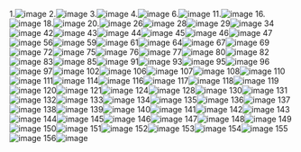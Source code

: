 1.![image](https://user-images.githubusercontent.com/71132893/112076301-8a483580-8bbd-11eb-86e6-32b8efede69a.png)
2.![image](https://user-images.githubusercontent.com/71132893/112076339-9e8c3280-8bbd-11eb-8b54-d6924ec5099a.png)
3.![image](https://user-images.githubusercontent.com/71132893/112076494-dbf0c000-8bbd-11eb-8671-284a71012d3a.png)
4.![image](https://user-images.githubusercontent.com/71132893/112076612-10fd1280-8bbe-11eb-9830-6a9117d8e8df.png)
6.![image](https://user-images.githubusercontent.com/71132893/112076851-8963d380-8bbe-11eb-91d5-0d73ae8f3d36.png)
11.![image](https://user-images.githubusercontent.com/71132893/112076029-f8402d00-8bbc-11eb-9b1b-a8ee67ddfb2f.png)
16.![image](https://user-images.githubusercontent.com/71132893/112076821-7b15b780-8bbe-11eb-97d7-b00b2980cc4c.png)
18.![image](https://user-images.githubusercontent.com/71132893/112077053-f70fff80-8bbe-11eb-8728-2330648a4256.png)
20.![image](https://user-images.githubusercontent.com/71132893/112076426-c380a580-8bbd-11eb-8dd2-17d4d0a7bd90.png)
26![image](https://user-images.githubusercontent.com/71132893/112078877-84a11e80-8bc2-11eb-890d-6e02248828d8.png)
28![image](https://user-images.githubusercontent.com/71132893/112078986-b87c4400-8bc2-11eb-96a1-b0385ef32dea.png)
29![image](https://user-images.githubusercontent.com/71132893/112085558-19f5e000-8bce-11eb-9f93-e0f42ea8175b.png)
34![image](https://user-images.githubusercontent.com/71132893/112087181-d5b80f00-8bd0-11eb-9c98-02572f4eaba5.png)
42![image](https://user-images.githubusercontent.com/71132893/112101852-b29a5900-8bea-11eb-8cf8-7e5f52b7a42d.png)
43![image](https://user-images.githubusercontent.com/71132893/112077225-60900e00-8bbf-11eb-931f-5083c51b17c8.png)
44![image](https://user-images.githubusercontent.com/71132893/112078623-1a887980-8bc2-11eb-96a8-2e179bfa2c96.png)
45![image](https://user-images.githubusercontent.com/71132893/112078788-63403280-8bc2-11eb-8d32-8ff42743631f.png)
46![image](https://user-images.githubusercontent.com/71132893/112079052-e06ba780-8bc2-11eb-99b1-a0e7e7a8b8ad.png)
47![image](https://user-images.githubusercontent.com/71132893/112085700-575a6d80-8bce-11eb-85bf-035f8fa2b988.png)
56![image](https://user-images.githubusercontent.com/71132893/112087950-46abf680-8bd2-11eb-85ef-f7caca09e5cb.png)
59![image](https://user-images.githubusercontent.com/71132893/112088086-7b1fb280-8bd2-11eb-9a7e-899627b748c5.png)
61![image](https://user-images.githubusercontent.com/71132893/112100401-6cdc9100-8be8-11eb-8206-8c8ed219db1c.png)
64![image](https://user-images.githubusercontent.com/71132893/112100679-d52b7280-8be8-11eb-8c67-dc0248a183e2.png)
67![image](https://user-images.githubusercontent.com/71132893/112100942-381d0980-8be9-11eb-90ae-7dab133787e2.png)
69![image](https://user-images.githubusercontent.com/71132893/112101218-a4980880-8be9-11eb-82f9-25fbe3b06c21.png)
72![image](https://user-images.githubusercontent.com/71132893/112101577-415aa600-8bea-11eb-9586-dafef2246df0.png)
75![image](https://user-images.githubusercontent.com/71132893/112102359-7f0bfe80-8beb-11eb-90cb-ac199ef1d380.png)
76![image](https://user-images.githubusercontent.com/71132893/112102397-8a5f2a00-8beb-11eb-9281-db613dcce069.png)
77![image](https://user-images.githubusercontent.com/71132893/112132255-bdb2b080-8c0d-11eb-867b-4735e517e21c.png)
80![image](https://user-images.githubusercontent.com/71132893/112132884-71b43b80-8c0e-11eb-8c4b-d327e9a80c34.png)
82![image](https://user-images.githubusercontent.com/71132893/112133211-cce62e00-8c0e-11eb-988a-e472d730c7a2.png)
83![image](https://user-images.githubusercontent.com/71132893/112133360-f606be80-8c0e-11eb-9694-0512bd0b65bc.png)
85![image](https://user-images.githubusercontent.com/71132893/112134022-a1b00e80-8c0f-11eb-9efe-34e9b80c3be7.png)
91![image](https://user-images.githubusercontent.com/71132893/112136060-d58c3380-8c11-11eb-9dd8-5b42265a1771.png)
93![image](https://user-images.githubusercontent.com/71132893/112136168-fa80a680-8c11-11eb-80f7-d5e0328bbe94.png)
95![image](https://user-images.githubusercontent.com/71132893/112136496-5e0ad400-8c12-11eb-8519-968bbb0e435e.png)
96![image](https://user-images.githubusercontent.com/71132893/112136547-6f53e080-8c12-11eb-8c25-87dd46ee86b3.png)
97![image](https://user-images.githubusercontent.com/71132893/112136692-a4603300-8c12-11eb-9bdb-86f2c4802e88.png)
102![image](https://user-images.githubusercontent.com/71132893/112137282-6adbf780-8c13-11eb-90e5-eadfc5460588.png)
106![image](https://user-images.githubusercontent.com/71132893/112137625-d4f49c80-8c13-11eb-9e66-b3fb95f2f834.png)
107![image](https://user-images.githubusercontent.com/71132893/112137875-28ff8100-8c14-11eb-8f26-5674dc0a7db9.png)
108![image](https://user-images.githubusercontent.com/71132893/112138096-6ebc4980-8c14-11eb-9898-e27c89af2f1d.png)
110![image](https://user-images.githubusercontent.com/71132893/112142441-f35d9680-8c19-11eb-8e96-d340a881fc69.png)
111![image](https://user-images.githubusercontent.com/71132893/112142563-1720dc80-8c1a-11eb-868f-c47292da23a2.png)
114![image](https://user-images.githubusercontent.com/71132893/112142705-48011180-8c1a-11eb-8192-dceb41183fb4.png)
116![image](https://user-images.githubusercontent.com/71132893/112142781-5cdda500-8c1a-11eb-8841-31e111d4b9ff.png)
117![image](https://user-images.githubusercontent.com/71132893/112253435-07e57180-8ca2-11eb-80a1-3fae312e9eb9.png)
118![image](https://user-images.githubusercontent.com/71132893/112254522-19c81400-8ca4-11eb-8e37-e21aa02849fc.png)
119![image](https://user-images.githubusercontent.com/71132893/112254608-3bc19680-8ca4-11eb-8503-95dbacb2841a.png)
120![image](https://user-images.githubusercontent.com/71132893/112254810-8b07c700-8ca4-11eb-8443-de71b7bc5f2e.png)
121![image](https://user-images.githubusercontent.com/71132893/112254875-a4107800-8ca4-11eb-8dad-257af4a00397.png)
124![image](https://user-images.githubusercontent.com/71132893/112255503-ac1ce780-8ca5-11eb-9348-b19952fa4acc.png)
128![image](https://user-images.githubusercontent.com/71132893/112255923-7e846e00-8ca6-11eb-9d89-36ee5fa383ca.png)
130![image](https://user-images.githubusercontent.com/71132893/112255996-a8d62b80-8ca6-11eb-80b7-06b3862d53a4.png)
131![image](https://user-images.githubusercontent.com/71132893/112256319-f6529880-8ca6-11eb-9767-d68f994ff065.png)
132![image](https://user-images.githubusercontent.com/71132893/112422015-8bbb5e80-8d73-11eb-80a7-60aae73c2307.png)
133![image](https://user-images.githubusercontent.com/71132893/112422368-1d2ad080-8d74-11eb-8a94-57ce29001227.png)
134![image](https://user-images.githubusercontent.com/71132893/112422582-7a268680-8d74-11eb-9242-9fddadecfc53.png)
135![image](https://user-images.githubusercontent.com/71132893/112424359-9aa41000-8d77-11eb-942e-5d57482d04c0.png)
136![image](https://user-images.githubusercontent.com/71132893/112424384-a7286880-8d77-11eb-884e-fb1ecfb8d546.png)
137![image](https://user-images.githubusercontent.com/71132893/112424535-f66e9900-8d77-11eb-8f99-4e8025c73c8a.png)
138![image](https://user-images.githubusercontent.com/71132893/112424680-36ce1700-8d78-11eb-9ba3-d0a389d583ec.png)
139![image](https://user-images.githubusercontent.com/71132893/112424923-96c4bd80-8d78-11eb-915f-67da07620903.png)
140![image](https://user-images.githubusercontent.com/71132893/112424952-a3491600-8d78-11eb-806e-b87f15203708.png)
141![image](https://user-images.githubusercontent.com/71132893/112425041-bfe54e00-8d78-11eb-9c49-db20ae2e9245.png)
142![image](https://user-images.githubusercontent.com/71132893/112576524-ce456f80-8e35-11eb-8fec-4539bb6c0ba9.png)
143![image](https://user-images.githubusercontent.com/71132893/112576626-fc2ab400-8e35-11eb-831f-a23994f76676.png)
144![image](https://user-images.githubusercontent.com/71132893/112576631-fe8d0e00-8e35-11eb-85f0-999fafc48ec8.png)
145![image](https://user-images.githubusercontent.com/71132893/112576740-3b590500-8e36-11eb-8136-3b7fffbe59ba.png)
146![image](https://user-images.githubusercontent.com/71132893/112576747-3dbb5f00-8e36-11eb-8b8e-1d805cc92246.png)
147![image](https://user-images.githubusercontent.com/71132893/112576845-76f3cf00-8e36-11eb-84e5-f3ce9c4bfb21.png)
148![image](https://user-images.githubusercontent.com/71132893/112576854-7c511980-8e36-11eb-86e7-3c76007f24d8.png)
149![image](https://user-images.githubusercontent.com/71132893/112576870-82df9100-8e36-11eb-8bb1-aa6edfc583ec.png)
150![image](https://user-images.githubusercontent.com/71132893/112577260-63953380-8e37-11eb-8140-d95e1b38ede1.png)
151![image](https://user-images.githubusercontent.com/71132893/112577264-65f78d80-8e37-11eb-9174-5dfb9e46dd1b.png)
152![image](https://user-images.githubusercontent.com/71132893/112577271-68f27e00-8e37-11eb-8ef7-22259698b4ed.png)
153![image](https://user-images.githubusercontent.com/71132893/112577293-6ee85f00-8e37-11eb-8e9f-1cf42a67f30d.png)
154![image](https://user-images.githubusercontent.com/71132893/112577310-73147c80-8e37-11eb-8478-e6b247d98b6a.png)
155![image](https://user-images.githubusercontent.com/71132893/112577324-76a80380-8e37-11eb-904c-a3989e918822.png)
156![image](https://user-images.githubusercontent.com/71132893/112794327-ab1ef800-90a1-11eb-8e44-65f5276b4b7f.png)
